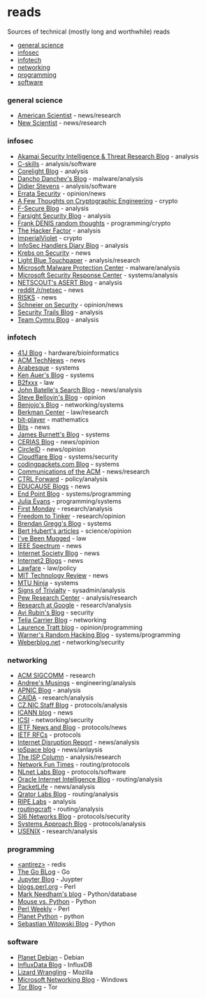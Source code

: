 # reads
Sources of technical (mostly long and worthwhile) reads

* [general science](#general-science)
* [infosec](#infosec)
* [infotech](#infotech)
* [networking](#networking)
* [programming](#programming)
* [software](#software)

### general science
* [American Scientist](https://www.americanscientist.org) - news/research
* [New Scientist](https://www.newscientist.com/) - news/research

### infosec
* [Akamai Security Intelligence &amp; Threat Research Blog](https://blogs.akamai.com/sitr/) - analysis
* [C-skills](https://c-skills.blogspot.com/) - analysis/software
* [Corelight Blog](https://corelight.blog/) - analysis
* [Dancho Danchev's Blog](https://ddanchev.blogspot.com/) - malware/analysis
* [Didier Stevens](https://blog.didierstevens.com/) - analysis/software
* [Errata Security](http://blog.erratasec.com/) - opinion/news
* [A Few Thoughts on Cryptographic Engineering](http://blog.cryptographyengineering.com/) - crypto
* [F-Secure Blog](https://blog.f-secure.com/) - analysis
* [Farsight Security Blog](https://www.farsightsecurity.com/blog/) - analysis
* [Frank DENIS random thoughts](https://00f.net) - programming/crypto
* [The Hacker Factor](http://www.hackerfactor.com/blog/) - analysis
* [ImperialViolet](https://www.imperialviolet.org/) - crypto
* [InfoSec Handlers Diary Blog](https://isc.sans.edu/diary.html) - analysis
* [Krebs on Security](http://krebsonsecurity.com/) - news
* [Light Blue Touchpaper](https://www.lightbluetouchpaper.org/) - analysis/research
* [Microsoft Malware Protection Center](https://blogs.technet.microsoft.com/mmpc/) - malware/analysis
* [Microsoft Security Response Center](https://msrc-blog.microsoft.com/) - systems/analysis
* [NETSCOUT's ASERT Blog](https://www.netscout.com/asert) - analysis
* [reddit /r/netsec](https://www.reddit.com/r/netsec/) - news
* [RISKS](http://catless.ncl.ac.uk/Risks) - news
* [Schneier on Security](https://www.schneier.com/) - opinion/news
* [Security Trails Blog](https://securitytrails.com/blog) - analysis
* [Team Cymru Blog](https://team-cymru.com/resources/blog/) - analysis

### infotech
* [41J Blog](https://41j.com/blog/) - hardware/bioinformatics
* [ACM TechNews](http://technews.acm.org/) - news
* [Arabesque](https://sanctum.geek.nz/arabesque/) - systems
* [Ken Auer's Blog](http://biplane.com.au/blog/) - systems
* [B2fxxx](https://b2fxxx.blogspot.com/) - law
* [John Batelle's Search Blog](http://battellemedia.com/) - news/analysis
* [Steve Bellovin's Blog](https://www.cs.columbia.edu/~smb/blog/) - opinion
* [Benjojo's Blog](https://blog.benjojo.co.uk/) - networking/systems
* [Berkman Center](https://cyber.law.harvard.edu/) - law/research
* [bit-player](http://bit-player.org/) - mathematics
* [Bits](http://www.nytimes.com/column/bits) - news
* [James Burnett's Blog](https://blog.dical.org/) - systems
* [CERIAS Blog](https://www.cerias.purdue.edu/site/blog) - news/opinion
* [CircleID](http://www.circleid.com/) - news/opinion
* [Cloudflare Blog](https://blog.cloudflare.com/) - systems/security
* [codingpackets.com Blog](https://codingpackets.com/blog/recent/) - systems
* [Communications of the ACM](https://cacm.acm.org/magazines/) - news/research
* [CTRL Forward](https://www.wilsoncenter.org/blogs/ctrl-forward) - policy/analysis
* [EDUCAUSE Blogs](https://er.educause.edu/blogs/) - news
* [End Point Blog](https://www.endpoint.com/blog) - systems/programming
* [Julia Evans](https://jvns.ca/) - programming/systems
* [First Monday](http://firstmonday.org/) - research/analysis
* [Freedom to Tinker](https://freedom-to-tinker.com/) - research/opinion
* [Brendan Gregg's Blog](http://www.brendangregg.com/blog/) - systems
* [Bert Hubert's articles](https://berthub.eu/articles/) - science/opinion
* [I've Been Mugged](http://ivebeenmugged.typepad.com/my_weblog/) - law
* [IEEE Spectrum](https://spectrum.ieee.org/) - news
* [Internet Society Blog](https://www.internetsociety.org/blog/) - news
* [Internet2 Blogs](https://www.internet2.edu/blogs/) - news
* [Lawfare](https://www.lawfareblog.com/) - law/policy
* [MIT Technology Review](https://www.technologyreview.com/) - news
* [MTU Ninja](https://vincent.bernat.ch/en/blog) - systems
* [Signs of Trivialty](https://www.netmeister.org/blog/) - sysadmin/analysis
* [Pew Research Center](http://www.pewinternet.org/) - analysis/research
* [Research at Google](https://research.google.com/) - research/analysis
* [Avi Rubin's Blog](http://avi-rubin.blogspot.com/) - security
* [Telia Carrier Blog](https://blog.teliacarrier.com/) - networking
* [Laurence Tratt blog](https://tratt.net/laurie/blog/) - opinion/programming
* [Warner's Random Hacking Blog](http://bsdimp.blogspot.com/) - systems/programming
* [Weberblog.net](https://weberblog.net/) - networking/security

### networking
* [ACM SIGCOMM](http://www.sigcomm.org/) - research
* [Andree's Musings](https://toonk.io/index.html) - engineering/analysis
* [APNIC Blog](https://blog.apnic.net/) - analysis
* [CAIDA](https://www.caida.org/) - research/analysis
* [CZ.NIC Staff Blog](https://en.blog.nic.cz/) - protocols/analysis
* [ICANN blog](https://www.icann.org/news/blog) - news
* [ICSI](http://icir.org/) - networking/security
* [IETF News and Blog](https://www.ietf.org/blog/) - protocols/news
* [IETF RFCs](https://www.rfc-editor.org/) - protocols
* [Internet Disruption Report](https://internetdisruption.report/) - news/analysis
* [ipSpace blog](http://blog.ipspace.net/) - news/anlaysis
* [The ISP Column](http://www.potaroo.net/ispcol/) - analysis/research
* [Network Fun Times](https://www.networkfuntimes.com/) - routing/protocols
* [NLnet Labs Blog](https://medium.com/nlnetlabs) - protocols/software
* [Oracle Internet Intelligence Blog](https://blogs.oracle.com/internetintelligence/) - routing/analysis
* [PacketLife](http://packetlife.net/blog/) - news/analysis
* [Qrator Labs Blog](https://blog.qrator.net/en/) - routing/analysis
* [RIPE Labs](https://labs.ripe.net/) - analysis
* [routingcraft](https://routingcraft.net/) - routing/analysis
* [SI6 Networks Blog](http://blog.si6networks.com/) - protocols/security
* [Systems Approach Blog](https://www.systemsapproach.org/blog) - protocols/analysis
* [USENIX](https://www.usenix.org/) - research/analysis

### programming
* [&lt;antirez&gt;](http://antirez.com) - redis
* [The Go BLog](https://blog.golang.org/) - Go
* [Jupyter Blog](https://blog.jupyter.org/) - Juypter
* [blogs.perl.org](http://blogs.perl.org/) - Perl
* [Mark Needham's blog](http://www.markhneedham.com/blog/) - Python/database
* [Mouse vs. Python](https://www.blog.pythonlibrary.org/) - Python
* [Perl Weekly](http://perlweekly.com/) - Perl
* [Planet Python](https://planetpython.org/) - python
* [Sebastian Witowski Blog](https://switowski.com/blog/) - Python

### software
* [Planet Debian](https://planet.debian.org/) - Debian
* [InfluxData Blog](https://www.influxdata.com/blog/) - InfluxDB
* [Lizard Wrangling](https://blog.lizardwrangler.com/) - Mozilla
* [Microsoft Networking Blog](https://techcommunity.microsoft.com/t5/networking-blog/bg-p/NetworkingBlog) - Windows
* [Tor Blog](https://blog.torproject.org/) - Tor
